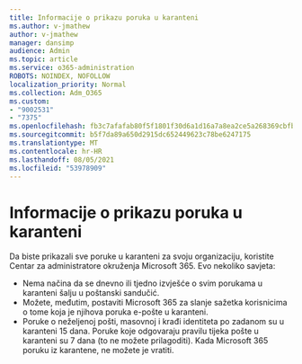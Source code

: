 ```yaml
---
title: Informacije o prikazu poruka u karanteni
ms.author: v-jmathew
author: v-jmathew
manager: dansimp
audience: Admin
ms.topic: article
ms.service: o365-administration
ROBOTS: NOINDEX, NOFOLLOW
localization_priority: Normal
ms.collection: Adm_O365
ms.custom:
- "9002531"
- "7375"
ms.openlocfilehash: fb3c7afafab80f5f1801f30d6a1d16a7a8ea2ce5a268369cbfb41787e7a2cbc4
ms.sourcegitcommit: b5f7da89a650d2915dc652449623c78be6247175
ms.translationtype: MT
ms.contentlocale: hr-HR
ms.lasthandoff: 08/05/2021
ms.locfileid: "53978909"
---
```

# <a name="info-about-viewing-quarantined-messages"></a>Informacije o prikazu poruka u karanteni

Da biste prikazali sve poruke u karanteni za svoju organizaciju, koristite Centar za administratore okruženja Microsoft 365. Evo nekoliko savjeta:

- Nema načina da se dnevno ili tjedno izvješće o svim porukama u karanteni šalju u poštanski sandučić.
- Možete, međutim, postaviti Microsoft 365 za slanje sažetka korisnicima o tome koja je njihova poruka e-pošte u karanteni.
- Poruke o neželjenoj pošti, masovnoj i krađi identiteta po zadanom su u karanteni 15 dana. Poruke koje odgovaraju pravilu tijeka pošte u karanteni su 7 dana (to ne možete prilagoditi). Kada Microsoft 365 poruku iz karantene, ne možete je vratiti.
